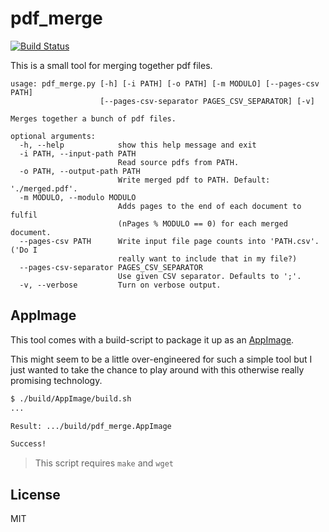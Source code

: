 # pdf_merge

[![Build Status](https://travis-ci.org/arnegroskurth/pdf_merge.svg?branch=master)](https://travis-ci.org/arnegroskurth/pdf_merge)

This is a small tool for merging together pdf files.

```
usage: pdf_merge.py [-h] [-i PATH] [-o PATH] [-m MODULO] [--pages-csv PATH]
                    [--pages-csv-separator PAGES_CSV_SEPARATOR] [-v]

Merges together a bunch of pdf files.

optional arguments:
  -h, --help            show this help message and exit
  -i PATH, --input-path PATH
                        Read source pdfs from PATH.
  -o PATH, --output-path PATH
                        Write merged pdf to PATH. Default: './merged.pdf'.
  -m MODULO, --modulo MODULO
                        Adds pages to the end of each document to fulfil
                        (nPages % MODULO == 0) for each merged document.
  --pages-csv PATH      Write input file page counts into 'PATH.csv'. ('Do I
                        really want to include that in my file?)
  --pages-csv-separator PAGES_CSV_SEPARATOR
                        Use given CSV separator. Defaults to ';'.
  -v, --verbose         Turn on verbose output.

```

## AppImage

This tool comes with a build-script to package it up as an [AppImage](https://appimage.org/).

This might seem to be a little over-engineered for such a simple tool but I just wanted to take the chance to play around with this otherwise really promising technology.

```bash
$ ./build/AppImage/build.sh
...

Result: .../build/pdf_merge.AppImage

Success!
```

> This script requires `make` and `wget`

## License

MIT
